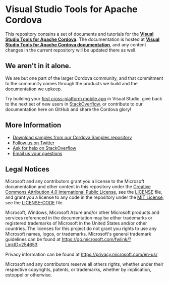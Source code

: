 # Visual Studio Tools for Apache Cordova

This repository contains a set of documents and tutorials for the **[Visual Studio Tools for Apache Cordova](https://aka.ms/cordova).** The documentation is hosted at **[Visual Studio Tools for Apache Cordova documentation](https://docs.microsoft.com/visualstudio/cross-platform/tools-for-cordova/?view=toolsforcordova-2017)**, and any content changes in the current repository will be updated there as well.

## We aren't in it alone. 

We are but one part of the larger Cordova community, and that commitment to the community comes through the products we build and the documentation we upkeep. 

Try building your [first cross-platform mobile app](https://docs.microsoft.com/visualstudio/cross-platform/tools-for-cordova/first-steps/build-your-first-app?view=toolsforcordova-2017/) in Visual Studio, give back to the next set of new users in [StackOverflow](http://stackoverflow.com/questions/tagged/visual-studio-cordova), or contribute to our documentation here on GitHub and share the Cordova glory! 

## More Information
* [Download samples from our Cordova Samples repository](https://github.com/Microsoft/cordova-samples)
* [Follow us on Twitter](https://twitter.com/VSCordovaTools)
* [Ask for help on StackOverflow](http://stackoverflow.com/questions/tagged/visual-studio-cordova)
* [Email us your questions](mailto:/vscordovatools@microsoft.com)

## Legal Notices
Microsoft and any contributors grant you a license to the Microsoft documentation and other content
in this repository under the [Creative Commons Attribution 4.0 International Public License](https://creativecommons.org/licenses/by/4.0/legalcode),
see the [LICENSE](LICENSE) file, and grant you a license to any code in the repository under the [MIT License](https://opensource.org/licenses/MIT), see the
[LICENSE-CODE](LICENSE-CODE) file.

Microsoft, Windows, Microsoft Azure and/or other Microsoft products and services referenced in the documentation
may be either trademarks or registered trademarks of Microsoft in the United States and/or other countries.
The licenses for this project do not grant you rights to use any Microsoft names, logos, or trademarks.
Microsoft's general trademark guidelines can be found at https://go.microsoft.com/fwlink/?LinkID=254653.

Privacy information can be found at https://privacy.microsoft.com/en-us/

Microsoft and any contributors reserve all others rights, whether under their respective copyrights, patents,
or trademarks, whether by implication, estoppel or otherwise.
